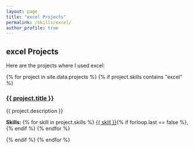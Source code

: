 ```yaml
---
layout: page
title: "excel Projects"
permalink: /skills/excel/
author_profile: true
---
```


## excel Projects

Here are the projects where I used excel:

<section class="project-list">
  {% for project in site.data.projects %}
    {% if project.skills contains "excel" %}
      <article class="project-item">
        <h3><a href="{{ project.url }}">{{ project.title }}</a></h3>
        <p>{{ project.description }}</p>
        <p><strong>Skills:</strong> 
          {% for skill in project.skills %}
            <a href="/skills/{{ skill | downcase }}/">{{ skill }}</a>{% if forloop.last == false %}, {% endif %}
          {% endfor %}
        </p>
      </article>
    {% endif %}
  {% endfor %}
</section>
